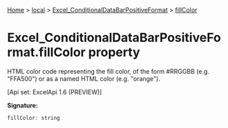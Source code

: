 [Home](./index) &gt; [local](local.md) &gt; [Excel\_ConditionalDataBarPositiveFormat](local.excel_conditionaldatabarpositiveformat.md) &gt; [fillColor](local.excel_conditionaldatabarpositiveformat.fillcolor.md)

# Excel\_ConditionalDataBarPositiveFormat.fillColor property

HTML color code representing the fill color, of the form \#RRGGBB (e.g. "FFA500") or as a named HTML color (e.g. "orange"). 

 \[Api set: ExcelApi 1.6 (PREVIEW)\]

**Signature:**
```javascript
fillColor: string
```
